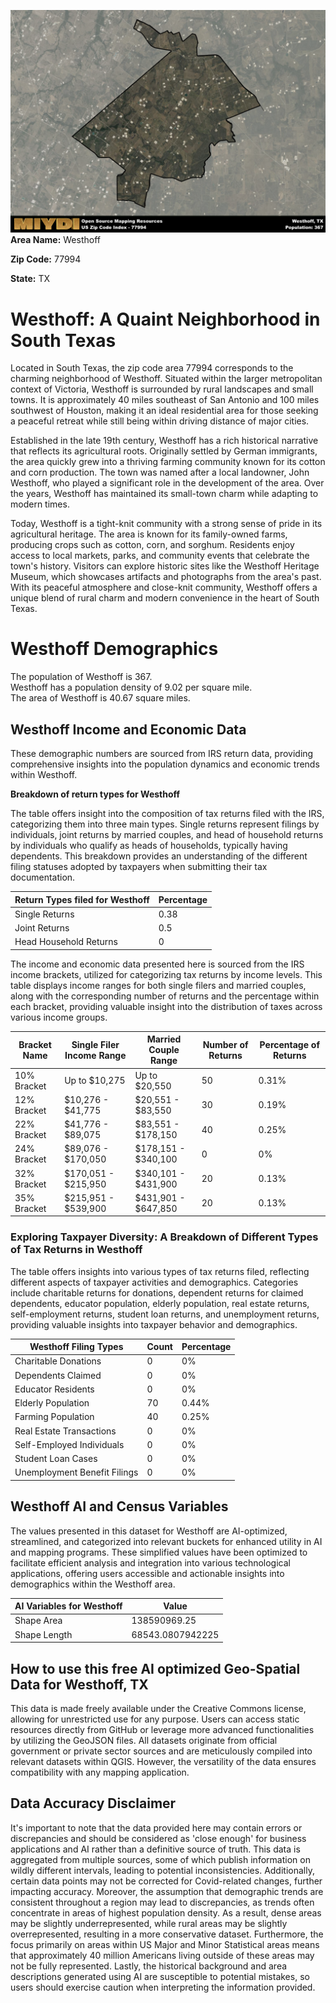 ![Image Alt Text](../_images/77994.png)
**Area Name:** Westhoff

**Zip Code:** 77994

**State:** TX


# Westhoff: A Quaint Neighborhood in South Texas

Located in South Texas, the zip code area 77994 corresponds to the charming neighborhood of Westhoff. Situated within the larger metropolitan context of Victoria, Westhoff is surrounded by rural landscapes and small towns. It is approximately 40 miles southeast of San Antonio and 100 miles southwest of Houston, making it an ideal residential area for those seeking a peaceful retreat while still being within driving distance of major cities.

Established in the late 19th century, Westhoff has a rich historical narrative that reflects its agricultural roots. Originally settled by German immigrants, the area quickly grew into a thriving farming community known for its cotton and corn production. The town was named after a local landowner, John Westhoff, who played a significant role in the development of the area. Over the years, Westhoff has maintained its small-town charm while adapting to modern times.

Today, Westhoff is a tight-knit community with a strong sense of pride in its agricultural heritage. The area is known for its family-owned farms, producing crops such as cotton, corn, and sorghum. Residents enjoy access to local markets, parks, and community events that celebrate the town's history. Visitors can explore historic sites like the Westhoff Heritage Museum, which showcases artifacts and photographs from the area's past. With its peaceful atmosphere and close-knit community, Westhoff offers a unique blend of rural charm and modern convenience in the heart of South Texas.

# Westhoff Demographics

The population of Westhoff is 367.  
Westhoff has a population density of 9.02 per square mile.  
The area of Westhoff is 40.67 square miles.  

## Westhoff Income and Economic Data

These demographic numbers are sourced from IRS return data, providing comprehensive insights into the population dynamics and economic trends within Westhoff.

**Breakdown of return types for Westhoff**

The table offers insight into the composition of tax returns filed with the IRS, categorizing them into three main types. Single returns represent filings by individuals, joint returns by married couples, and head of household returns by individuals who qualify as heads of households, typically having dependents. This breakdown provides an understanding of the different filing statuses adopted by taxpayers when submitting their tax documentation.

| Return Types filed for Westhoff                              | Percentage          |
|----------------------------------------------------------|---------------------|
| Single Returns                                            | 0.38 |
| Joint Returns                                             | 0.5 |
| Head Household Returns                                    | 0 |

The income and economic data presented here is sourced from the IRS income brackets, utilized for categorizing tax returns by income levels. This table displays income ranges for both single filers and married couples, along with the corresponding number of returns and the percentage within each bracket, providing valuable insight into the distribution of taxes across various income groups.

| Bracket Name       | Single Filer Income Range | Married Couple Range | Number of Returns | Percentage of Returns |
|--------------------|----------------------------|----------------------|-------------------|-----------------------|
| 10% Bracket        | Up to $10,275              | Up to $20,550        | 50 | 0.31% |
| 12% Bracket        | $10,276 - $41,775          | $20,551 - $83,550    | 30 | 0.19% |
| 22% Bracket        | $41,776 - $89,075          | $83,551 - $178,150   | 40 | 0.25% |
| 24% Bracket        | $89,076 - $170,050         | $178,151 - $340,100  | 0 | 0% |
| 32% Bracket        | $170,051 - $215,950        | $340,101 - $431,900  | 20 | 0.13% |
| 35% Bracket        | $215,951 - $539,900        | $431,901 - $647,850  | 20 | 0.13% |

### Exploring Taxpayer Diversity: A Breakdown of Different Types of Tax Returns in Westhoff

The table offers insights into various types of tax returns filed, reflecting different aspects of taxpayer activities and demographics. Categories include charitable returns for donations, dependent returns for claimed dependents, educator population, elderly population, real estate returns, self-employment returns, student loan returns, and unemployment returns, providing valuable insights into taxpayer behavior and demographics.

| Westhoff Filing Types                    | Count | Percentage |
|--------------------------------------|-------|------------|
| Charitable Donations                 | 0 | 0% |
| Dependents Claimed                   | 0 | 0% |
| Educator Residents                   | 0 | 0% |
| Elderly Population                   | 70 | 0.44% |
| Farming Population                   | 40 | 0.25% |
| Real Estate Transactions             | 0 | 0% |
| Self-Employed Individuals            | 0 | 0% |
| Student Loan Cases                   | 0 | 0% |
| Unemployment Benefit Filings         | 0 | 0% |

## Westhoff AI and Census Variables

The values presented in this dataset for Westhoff are AI-optimized, streamlined, and categorized into relevant buckets for enhanced utility in AI and mapping programs. These simplified values have been optimized to facilitate efficient analysis and integration into various technological applications, offering users accessible and actionable insights into demographics within the Westhoff area.

| AI Variables for Westhoff | Value |
|-------------|-------|
| Shape Area | 138590969.25 |
| Shape Length | 68543.0807942225 |

## How to use this free AI optimized Geo-Spatial Data for Westhoff, TX

This data is made freely available under the Creative Commons license, allowing for unrestricted use for any purpose. Users can access static resources directly from GitHub or leverage more advanced functionalities by utilizing the GeoJSON files. All datasets originate from official government or private sector sources and are meticulously compiled into relevant datasets within QGIS. However, the versatility of the data ensures compatibility with any mapping application.

## Data Accuracy Disclaimer
It's important to note that the data provided here may contain errors or discrepancies and should be considered as 'close enough' for business applications and AI rather than a definitive source of truth. This data is aggregated from multiple sources, some of which publish information on wildly different intervals, leading to potential inconsistencies. Additionally, certain data points may not be corrected for Covid-related changes, further impacting accuracy. Moreover, the assumption that demographic trends are consistent throughout a region may lead to discrepancies, as trends often concentrate in areas of highest population density. As a result, dense areas may be slightly underrepresented, while rural areas may be slightly overrepresented, resulting in a more conservative dataset. Furthermore, the focus primarily on areas within US Major and Minor Statistical areas means that approximately 40 million Americans living outside of these areas may not be fully represented. Lastly, the historical background and area descriptions generated using AI are susceptible to potential mistakes, so users should exercise caution when interpreting the information provided.
